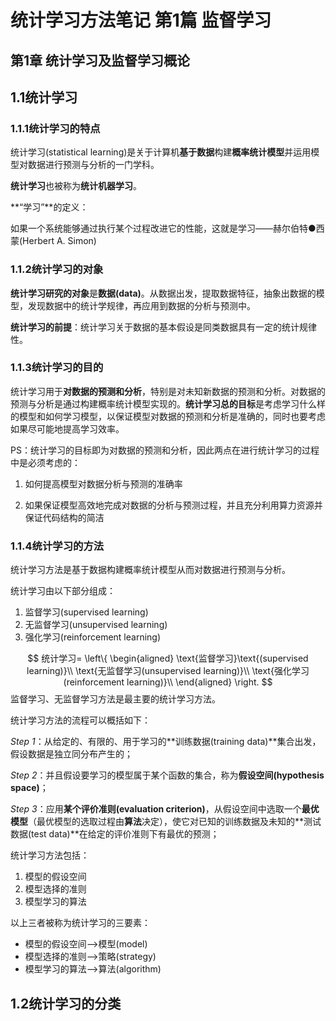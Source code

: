 # 统计学习方法笔记 第1篇 监督学习

## 第1章 统计学习及监督学习概论

## 1.1统计学习

### 1.1.1统计学习的特点

统计学习(statistical learning)是关于计算机**基于数据**构建**概率统计模型**并运用模型对数据进行预测与分析的一门学科。

**统计学习**也被称为**统计机器学习**。

**“学习”**的定义：

如果一个系统能够通过执行某个过程改进它的性能，这就是学习——赫尔伯特●西蒙(Herbert A. Simon)

### 1.1.2统计学习的对象

**统计学习研究的对象**是**数据(data)**。从数据出发，提取数据特征，抽象出数据的模型，发现数据中的统计学规律，再应用到数据的分析与预测中。

**统计学习的前提**：统计学习关于数据的基本假设是同类数据具有一定的统计规律性。

### 1.1.3统计学习的目的

统计学习用于**对数据的预测和分析**，特别是对未知新数据的预测和分析。对数据的预测与分析是通过构建概率统计模型实现的。**统计学习总的目标**是考虑学习什么样的模型和如何学习模型，以保证模型对数据的预测和分析是准确的，同时也要考虑如果尽可能地提高学习效率。

PS：统计学习的目标即为对数据的预测和分析，因此两点在进行统计学习的过程中是必须考虑的：

1. 如何提高模型对数据分析与预测的准确率

2. 如果保证模型高效地完成对数据的分析与预测过程，并且充分利用算力资源并保证代码结构的简洁

### 1.1.4统计学习的方法

统计学习方法是基于数据构建概率统计模型从而对数据进行预测与分析。

统计学习由以下部分组成：

1. 监督学习(supervised learning)
2. 无监督学习(unsupervised learning)
3. 强化学习(reinforcement learning)


$$
统计学习=
\left\{
\begin{aligned}
\text{监督学习}\text{(supervised learning)}\\
\text{无监督学习(unsupervised learning)}\\
\text{强化学习(reinforcement learning)}\\
\end{aligned}
\right.
$$
监督学习、无监督学习方法是最主要的统计学习方法。

统计学习方法的流程可以概括如下：

*Step 1*：从给定的、有限的、用于学习的**训练数据(training data)**集合出发，假设数据是独立同分布产生的；

*Step 2*：并且假设要学习的模型属于某个函数的集合，称为**假设空间(hypothesis space)**；

*Step 3*：应用**某个评价准则(evaluation criterion)**，从假设空间中选取一个**最优模型**（最优模型的选取过程由**算法**决定），使它对已知的训练数据及未知的**测试数据(test data)**在给定的评价准则下有最优的预测；

统计学习方法包括：

1. 模型的假设空间
2. 模型选择的准则
3. 模型学习的算法

以上三者被称为统计学习的三要素：

* 模型的假设空间-->模型(model)
* 模型选择的准则-->策略(strategy)
* 模型学习的算法-->算法(algorithm)



## 1.2统计学习的分类


























